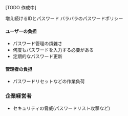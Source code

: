 [TODO 作成中]

増え続けるIDとパスワード
バラバラのパスワードポリシー


#### ユーザーの負担

- パスワード管理の煩雑さ
- 何度もパスワードを入力する必要がある
- 定期的なパスワード更新

#### 管理者の負担

- パスワードリセットなどの作業負荷

### 企業経営者

- セキュリティの脅威(パスワードリスト攻撃など)
